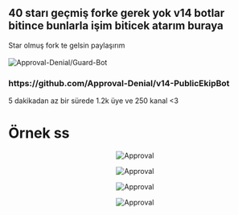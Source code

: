 ## 40 starı geçmiş forke gerek yok v14 botlar bitince bunlarla işim biticek atarım buraya
Star olmuş fork te gelsin paylaşırım <br><br>
<img src="https://komarev.com/ghpvc/?username=Guard-Bot&label=Ziyaretçi%20Sayısı&color=da004e" alt="Approval-Denial/Guard-Bot" />
<h3>https://github.com/Approval-Denial/v14-PublicEkipBot</h3>
5 dakikadan az bir sürede 1.2k üye ve 250 kanal <3
<h1>Örnek ss</h1>
  <p align="center"><img align="center" src="https://user-images.githubusercontent.com/74969246/161850969-acdac8aa-90c8-449e-9097-7894fae39c16.png" alt="Approval" /></p>

  <p align="center"><img align="center" src="https://cdn.discordapp.com/attachments/904123125309001778/961011051011375104/unknown.png" alt="Approval" /></p>
  <p align="center"><img align="center" src="https://user-images.githubusercontent.com/74969246/161851066-536b3f54-c097-4cd6-ba69-64097ace57e5.png" alt="Approval" /></p>

  <p align="center"><img align="center" src="https://user-images.githubusercontent.com/74969246/161850799-f89472f2-923d-4865-ba1b-e114ee1d349f.png" alt="Approval" /></p>
